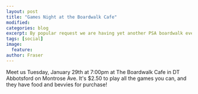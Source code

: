 ```yaml
---
layout: post
title: "Games Night at the Boardwalk Cafe"
modified:
categories: blog
excerpt: By popular request we are having yet another PSA boardwalk event! So get your dice, get your meeple, and play cool games with even cooler people. 
tags: [social]
image:
  feature: 
author: Fraser
---
```


Meet us Tuesday, January 29th at 7:00pm at The Boardwalk Cafe in DT Abbotsford on Montrose Ave. It's $2.50 to play all the games you can, and they have food and bevvies for purchase!
